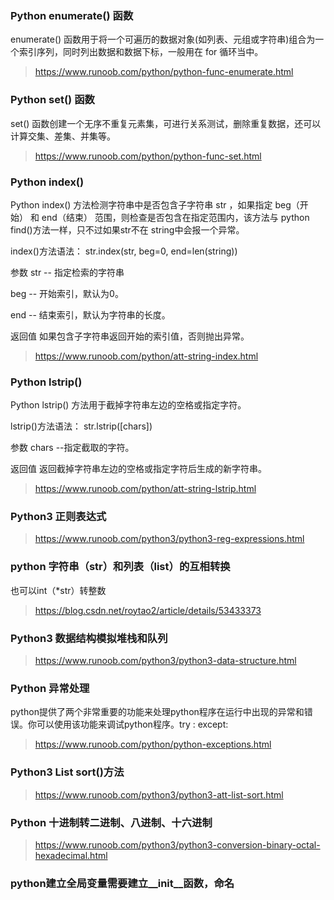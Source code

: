 ### Python enumerate() 函数
enumerate() 函数用于将一个可遍历的数据对象(如列表、元组或字符串)组合为一个索引序列，同时列出数据和数据下标，一般用在 for 循环当中。   
>https://www.runoob.com/python/python-func-enumerate.html



### Python set() 函数
set() 函数创建一个无序不重复元素集，可进行关系测试，删除重复数据，还可以计算交集、差集、并集等。    
>https://www.runoob.com/python/python-func-set.html



### Python index()
Python index() 方法检测字符串中是否包含子字符串 str ，如果指定 beg（开始） 和 end（结束） 范围，则检查是否包含在指定范围内，该方法与 python find()方法一样，只不过如果str不在 string中会报一个异常。

index()方法语法：
str.index(str, beg=0, end=len(string))

参数
str -- 指定检索的字符串

beg -- 开始索引，默认为0。

end -- 结束索引，默认为字符串的长度。

返回值
如果包含子字符串返回开始的索引值，否则抛出异常。
>https://www.runoob.com/python/att-string-index.html



### Python lstrip()
Python lstrip() 方法用于截掉字符串左边的空格或指定字符。

lstrip()方法语法：
str.lstrip([chars])

参数
chars --指定截取的字符。

返回值
返回截掉字符串左边的空格或指定字符后生成的新字符串。
>https://www.runoob.com/python/att-string-lstrip.html



### Python3 正则表达式
>https://www.runoob.com/python3/python3-reg-expressions.html



### python 字符串（str）和列表（list）的互相转换
也可以int（*str）转整数
>https://blog.csdn.net/roytao2/article/details/53433373



### Python3 数据结构模拟堆栈和队列
>https://www.runoob.com/python3/python3-data-structure.html



### Python 异常处理
python提供了两个非常重要的功能来处理python程序在运行中出现的异常和错误。你可以使用该功能来调试python程序。try : except:
>https://www.runoob.com/python/python-exceptions.html



### Python3 List sort()方法
>https://www.runoob.com/python3/python3-att-list-sort.html



### Python 十进制转二进制、八进制、十六进制
>https://www.runoob.com/python3/python3-conversion-binary-octal-hexadecimal.html



### python建立全局变量需要建立__init__函数，命名


